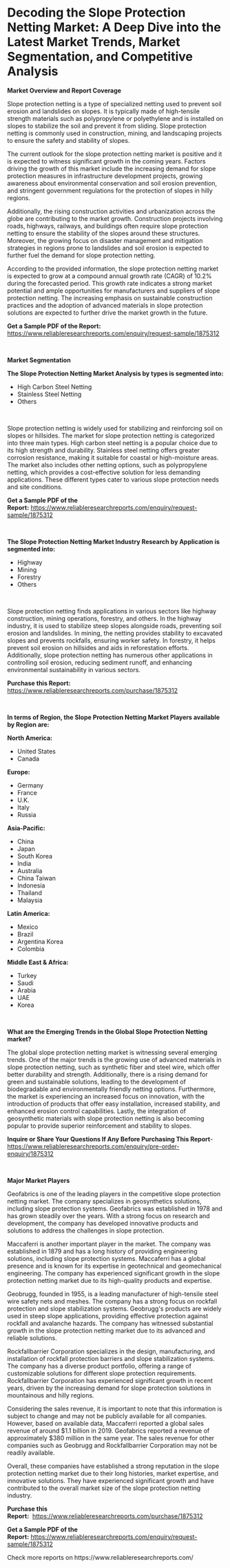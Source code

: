 <p><h1>Decoding the Slope Protection Netting Market: A Deep Dive into the Latest Market Trends, Market Segmentation, and Competitive Analysis</h1></p><p><strong>Market Overview and Report Coverage</strong></p>
<p><p>Slope protection netting is a type of specialized netting used to prevent soil erosion and landslides on slopes. It is typically made of high-tensile strength materials such as polypropylene or polyethylene and is installed on slopes to stabilize the soil and prevent it from sliding. Slope protection netting is commonly used in construction, mining, and landscaping projects to ensure the safety and stability of slopes.</p><p>The current outlook for the slope protection netting market is positive and it is expected to witness significant growth in the coming years. Factors driving the growth of this market include the increasing demand for slope protection measures in infrastructure development projects, growing awareness about environmental conservation and soil erosion prevention, and stringent government regulations for the protection of slopes in hilly regions.</p><p>Additionally, the rising construction activities and urbanization across the globe are contributing to the market growth. Construction projects involving roads, highways, railways, and buildings often require slope protection netting to ensure the stability of the slopes around these structures. Moreover, the growing focus on disaster management and mitigation strategies in regions prone to landslides and soil erosion is expected to further fuel the demand for slope protection netting.</p><p>According to the provided information, the slope protection netting market is expected to grow at a compound annual growth rate (CAGR) of 10.2% during the forecasted period. This growth rate indicates a strong market potential and ample opportunities for manufacturers and suppliers of slope protection netting. The increasing emphasis on sustainable construction practices and the adoption of advanced materials in slope protection solutions are expected to further drive the market growth in the future.</p></p>
<p><strong>Get a Sample PDF of the Report:</strong> <a href="https://www.reliableresearchreports.com/enquiry/request-sample/1875312">https://www.reliableresearchreports.com/enquiry/request-sample/1875312</a></p>
<p>&nbsp;</p>
<p><strong>Market Segmentation</strong></p>
<p><strong>The Slope Protection Netting Market Analysis by types is segmented into:</strong></p>
<p><ul><li>High Carbon Steel Netting</li><li>Stainless Steel Netting</li><li>Others</li></ul></p>
<p>&nbsp;</p>
<p><p>Slope protection netting is widely used for stabilizing and reinforcing soil on slopes or hillsides. The market for slope protection netting is categorized into three main types. High carbon steel netting is a popular choice due to its high strength and durability. Stainless steel netting offers greater corrosion resistance, making it suitable for coastal or high-moisture areas. The market also includes other netting options, such as polypropylene netting, which provides a cost-effective solution for less demanding applications. These different types cater to various slope protection needs and site conditions.</p></p>
<p><strong>Get a Sample PDF of the Report:</strong>&nbsp;<a href="https://www.reliableresearchreports.com/enquiry/request-sample/1875312">https://www.reliableresearchreports.com/enquiry/request-sample/1875312</a></p>
<p>&nbsp;</p>
<p><strong>The Slope Protection Netting Market Industry Research by Application is segmented into:</strong></p>
<p><ul><li>Highway</li><li>Mining</li><li>Forestry</li><li>Others</li></ul></p>
<p>&nbsp;</p>
<p><p>Slope protection netting finds applications in various sectors like highway construction, mining operations, forestry, and others. In the highway industry, it is used to stabilize steep slopes alongside roads, preventing soil erosion and landslides. In mining, the netting provides stability to excavated slopes and prevents rockfalls, ensuring worker safety. In forestry, it helps prevent soil erosion on hillsides and aids in reforestation efforts. Additionally, slope protection netting has numerous other applications in controlling soil erosion, reducing sediment runoff, and enhancing environmental sustainability in various sectors.</p></p>
<p><strong>Purchase this Report:</strong>&nbsp; <a href="https://www.reliableresearchreports.com/purchase/1875312">https://www.reliableresearchreports.com/purchase/1875312</a></p>
<p>&nbsp;</p>
<p><strong>In terms of Region, the Slope Protection Netting Market Players available by Region are:</strong></p>
<p>
    <p> <strong> North America: </strong>
        <ul>
            <li>United States</li>
            <li>Canada</li>
        </ul>
        </p> 
    <p> <strong> Europe: </strong>
        <ul>
            <li>Germany</li>
            <li>France</li>
            <li>U.K.</li>
            <li>Italy</li>
            <li>Russia</li>
        </ul>
        </p> 
    <p> <strong> Asia-Pacific: </strong>
        <ul>
            <li>China</li>
            <li>Japan</li>
            <li>South Korea</li>
            <li>India</li>
            <li>Australia</li>
            <li>China Taiwan</li>
            <li>Indonesia</li>
            <li>Thailand</li>
            <li>Malaysia</li>
        </ul>
        </p> 
    <p> <strong> Latin America: </strong>
        <ul>
            <li>Mexico</li>
            <li>Brazil</li>
            <li>Argentina Korea</li>
            <li>Colombia</li>
        </ul>
        </p> 
    <p> <strong> Middle East & Africa: </strong>
        <ul>
            <li>Turkey</li>
            <li>Saudi</li>
            <li>Arabia</li>
            <li>UAE</li>
            <li>Korea</li>
        </ul>
    </p>
    </p>
<p>&nbsp;</p>
<p><strong>What are the Emerging Trends in the Global Slope Protection Netting market?</strong></p>
<p><p>The global slope protection netting market is witnessing several emerging trends. One of the major trends is the growing use of advanced materials in slope protection netting, such as synthetic fiber and steel wire, which offer better durability and strength. Additionally, there is a rising demand for green and sustainable solutions, leading to the development of biodegradable and environmentally friendly netting options. Furthermore, the market is experiencing an increased focus on innovation, with the introduction of products that offer easy installation, increased stability, and enhanced erosion control capabilities. Lastly, the integration of geosynthetic materials with slope protection netting is also becoming popular to provide superior reinforcement and stability to slopes.</p></p>
<p><strong>Inquire or Share Your Questions If Any Before Purchasing This Report</strong>- <a href="https://www.reliableresearchreports.com/enquiry/pre-order-enquiry/1875312">https://www.reliableresearchreports.com/enquiry/pre-order-enquiry/1875312</a></p>
<p>&nbsp;</p>
<p><strong>Major Market Players</strong></p>
<p><p>Geofabrics is one of the leading players in the competitive slope protection netting market. The company specializes in geosynthetics solutions, including slope protection systems. Geofabrics was established in 1978 and has grown steadily over the years. With a strong focus on research and development, the company has developed innovative products and solutions to address the challenges in slope protection.</p><p>Maccaferri is another important player in the market. The company was established in 1879 and has a long history of providing engineering solutions, including slope protection systems. Maccaferri has a global presence and is known for its expertise in geotechnical and geomechanical engineering. The company has experienced significant growth in the slope protection netting market due to its high-quality products and expertise.</p><p>Geobrugg, founded in 1955, is a leading manufacturer of high-tensile steel wire safety nets and meshes. The company has a strong focus on rockfall protection and slope stabilization systems. Geobrugg's products are widely used in steep slope applications, providing effective protection against rockfall and avalanche hazards. The company has witnessed substantial growth in the slope protection netting market due to its advanced and reliable solutions.</p><p>Rockfallbarrier Corporation specializes in the design, manufacturing, and installation of rockfall protection barriers and slope stabilization systems. The company has a diverse product portfolio, offering a range of customizable solutions for different slope protection requirements. Rockfallbarrier Corporation has experienced significant growth in recent years, driven by the increasing demand for slope protection solutions in mountainous and hilly regions.</p><p>Considering the sales revenue, it is important to note that this information is subject to change and may not be publicly available for all companies. However, based on available data, Maccaferri reported a global sales revenue of around $1.1 billion in 2019. Geofabrics reported a revenue of approximately $380 million in the same year. The sales revenue for other companies such as Geobrugg and Rockfallbarrier Corporation may not be readily available.</p><p>Overall, these companies have established a strong reputation in the slope protection netting market due to their long histories, market expertise, and innovative solutions. They have experienced significant growth and have contributed to the overall market size of the slope protection netting industry.</p></p>
<p><strong>Purchase this Report:</strong>&nbsp;&nbsp;<a href="https://www.reliableresearchreports.com/purchase/1875312">https://www.reliableresearchreports.com/purchase/1875312</a></p>
<p></p>
<p><strong>Get a Sample PDF of the Report:</strong>&nbsp;<a href="https://www.reliableresearchreports.com/enquiry/request-sample/1875312">https://www.reliableresearchreports.com/enquiry/request-sample/1875312</a></p>
<p>Check more reports on https://www.reliableresearchreports.com/</p>